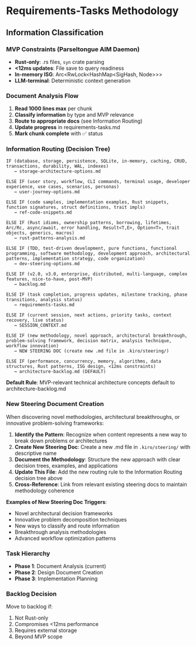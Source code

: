 # Requirements-Tasks Methodology

## Information Classification

### MVP Constraints (Parseltongue AIM Daemon)
- **Rust-only**: .rs files, `syn` crate parsing
- **<12ms updates**: File save to query readiness
- **In-memory ISG**: Arc<RwLock<HashMap<SigHash, Node>>>
- **LLM-terminal**: Deterministic context generation

### Document Analysis Flow
1. **Read 1000 lines max** per chunk
2. **Classify information** by type and MVP relevance
3. **Route to appropriate docs** (see Information Routing)
4. **Update progress** in requirements-tasks.md
5. **Mark chunk complete** with ✅ status

### Information Routing (Decision Tree)

```
IF (database, storage, persistence, SQLite, in-memory, caching, CRUD, transactions, durability, WAL, indexes) 
   → storage-architecture-options.md

ELSE IF (user story, workflow, CLI commands, terminal usage, developer experience, use cases, scenarios, personas)
   → user-journey-options.md

ELSE IF (code samples, implementation examples, Rust snippets, function signatures, struct definitions, trait impls)
   → ref-code-snippets.md

ELSE IF (Rust idioms, ownership patterns, borrowing, lifetimes, Arc/Rc, async/await, error handling, Result<T,E>, Option<T>, trait objects, generics, macros)
   → rust-patterns-analysis.md

ELSE IF (TDD, test-driven development, pure functions, functional programming, software methodology, development approach, architectural patterns, implementation strategy, code organization)
   → dev-steering-options.md

ELSE IF (v2.0, v3.0, enterprise, distributed, multi-language, complex features, nice-to-have, post-MVP)
   → backlog.md

ELSE IF (task completion, progress updates, milestone tracking, phase transitions, analysis status)
   → requirements-tasks.md

ELSE IF (current session, next actions, priority tasks, context recovery, live status)
   → SESSION_CONTEXT.md

ELSE IF (new methodology, novel approach, architectural breakthrough, problem-solving framework, decision matrix, analysis technique, workflow innovation)
   → NEW STEERING DOC (create new .md file in .kiro/steering/)

ELSE IF (performance, concurrency, memory, algorithms, data structures, Rust patterns, ISG design, <12ms constraints)
   → architecture-backlog.md (DEFAULT)
```

**Default Rule**: MVP-relevant technical architecture concepts default to architecture-backlog.md

### New Steering Document Creation
When discovering novel methodologies, architectural breakthroughs, or innovative problem-solving frameworks:

1. **Identify the Pattern**: Recognize when content represents a new way to break down problems or architectures
2. **Create New Steering Doc**: Create a new .md file in `.kiro/steering/` with descriptive name
3. **Document the Methodology**: Structure the new approach with clear decision trees, examples, and applications
4. **Update This File**: Add the new routing rule to the Information Routing decision tree above
5. **Cross-Reference**: Link from relevant existing steering docs to maintain methodology coherence

**Examples of New Steering Doc Triggers**:
- Novel architectural decision frameworks
- Innovative problem decomposition techniques  
- New ways to classify and route information
- Breakthrough analysis methodologies
- Advanced workflow optimization patterns

### Task Hierarchy
- **Phase 1**: Document Analysis (current)
- **Phase 2**: Design Document Creation
- **Phase 3**: Implementation Planning

### Backlog Decision
Move to backlog if:
1. Not Rust-only
2. Compromises <12ms performance
3. Requires external storage
4. Beyond MVP scope